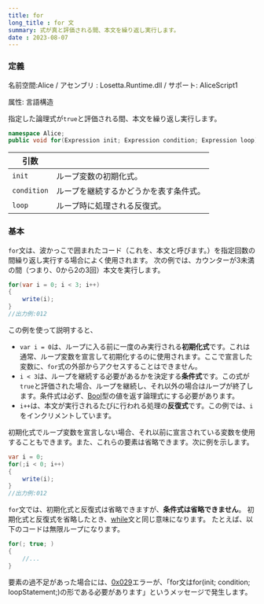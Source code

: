 ```yaml
---
title: for
long_title : for 文
summary: 式が真と評価される間、本文を繰り返し実行します。
date : 2023-08-07
---
```

### 定義
名前空間:Alice / アセンブリ : Losetta.Runtime.dll / サポート: AliceScript1

属性: 言語構造

指定した論理式が`true`と評価される間、本文を繰り返し実行します。

```cs title="AliceScript"
namespace Alice;
public void for(Expression init; Expression condition; Expression loop);
```

|引数| |
|-|-|
|`init`| ループ変数の初期化式。|
|`condition`| ループを継続するかどうかを表す条件式。|
|`loop`| ループ時に処理される反復式。|

### 基本
`for`文は、波かっこで囲まれたコード（これを、本文と呼びます。）を指定回数の間繰り返し実行する場合によく使用されます。
次の例では、カウンターが3未満の間（つまり、0から2の3回）本文を実行します。

```cs title="AliceScript"
for(var i = 0; i < 3; i++)
{
    write(i);
}
//出力例:012
```
この例を使って説明すると、

- `var i = 0`は、ループに入る前に一度のみ実行される**初期化式**です。これは通常、ループ変数を宣言して初期化するのに使用されます。ここで宣言した変数に、`for`式の外部からアクセスすることはできません。
- `i < 3`は、ループを継続する必要があるかを決定する**条件式**です。この式が`true`と評価された場合、ループを継続し、それ以外の場合はループが終了します。条件式は必ず、[Bool](../bool/index.md)型の値を返す論理式にする必要があります。
- `i++`は、本文が実行されるたびに行われる処理の**反復式**です。この例では、`i`をインクリメントしています。

初期化式でループ変数を宣言しない場合、それ以前に宣言されている変数を使用することもできます。また、これらの要素は省略できます。次に例を示します。

```cs title="AliceScript"
var i = 0;
for(;i < 0; i++)
{
    write(i);
}
//出力例:012
```

`for`文では、初期化式と反復式は省略できますが、**条件式は省略できません**。
初期化式と反復式を省略したとき、[while](./while.md)文と同じ意味になります。
たとえば、以下のコードは無限ループになります。

```cs title="AliceScript"
for(; true; )
{
    //...
}
```

要素の過不足があった場合には、[0x029](../../general/exceptions/index.md)エラーが、「for文はfor(init; condition; loopStatement;)の形である必要があります」というメッセージで発生します。